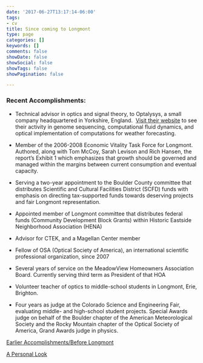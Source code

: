 ```yaml
---
date: '2017-06-27T13:17:14-06:00'
tags:
- cv
title: Since coming to Longmont
type: page
categories: []
keywords: []
comments: false
showDate: false
showSocial: false
showTags: false
showPagination: false

---
```



### Recent Accomplishments:

* Technical advisor in optics and signal theory, to Optalysys, a small company headquartered in Yorkshire, England.  [Visit their website](http://www.optalysys.com/) to see their activity in genome sequencing, computational fluid dynamics, and optical implementation of computations for weather forecasting.
* Member of the 2006-2008 Economic Vitality Task Force for Longmont. Authored, along with Tom McCoy, Sarah Levison and Rich Hansen, the report’s Exhibit 1 which emphasizes that growth should be governed and managed within the margins between current consumption and eventual capacity.

* Serving a two-year appointment to the Boulder County committee that distributes Scientific and Cultural Facilities District (SCFD) funds with emphasis on directing tax-supported funds towards deserving projects and fair Longmont  representation.

* Appointed member of Longmont committee that distributes federal funds (Community Development Block Grants) within Historic Eastside Neighborhood Association (HENA)

* Advisor for CTEK, and a Magellan Center member

* Fellow of OSA (Optical Society of America), an international scientific professional organization, since 2007

* Several years of service on the MeadowView Homeowners Association Board. Currently serving third term as President of that HOA

* Volunteer teacher of optics to middle-school students in Longmont, Erie, Brighton.

* Four years as judge at the Colorado Science and Engineering Fair, evaluating middle- and high-school student projects. Special Awards judge on behalf of the Boulder chapter of the American Meteorological Society and the Rocky Mountain  chapter of the Optical Society of America, Grand Awards judge in physics.

[Earlier Accomplishments/Before Longmont](/earlybio)

[A Personal Look](/2008/07/a-personal-look/)